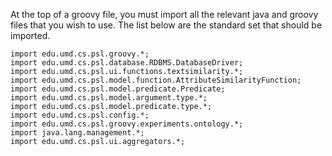 At the top of a groovy file, you must import all the relevant java and groovy files that you wish to use. The list below are the standard set that should be imported.

`import edu.umd.cs.psl.groovy.*;` <br/>
`import edu.umd.cs.psl.database.RDBMS.DatabaseDriver;` <br/>
`import edu.umd.cs.psl.ui.functions.textsimilarity.*;` <br/>
`import edu.umd.cs.psl.model.function.AttributeSimilarityFunction;` <br/>
`import edu.umd.cs.psl.model.predicate.Predicate;` <br/>
`import edu.umd.cs.psl.model.argument.type.*;` <br/>
`import edu.umd.cs.psl.model.predicate.type.*;` <br/>
`import edu.umd.cs.psl.config.*;` <br/>
`import edu.umd.cs.psl.groovy.experiments.ontology.*;` <br/>
`import java.lang.management.*;` <br/>
`import edu.umd.cs.psl.ui.aggregators.*;` <br/>
